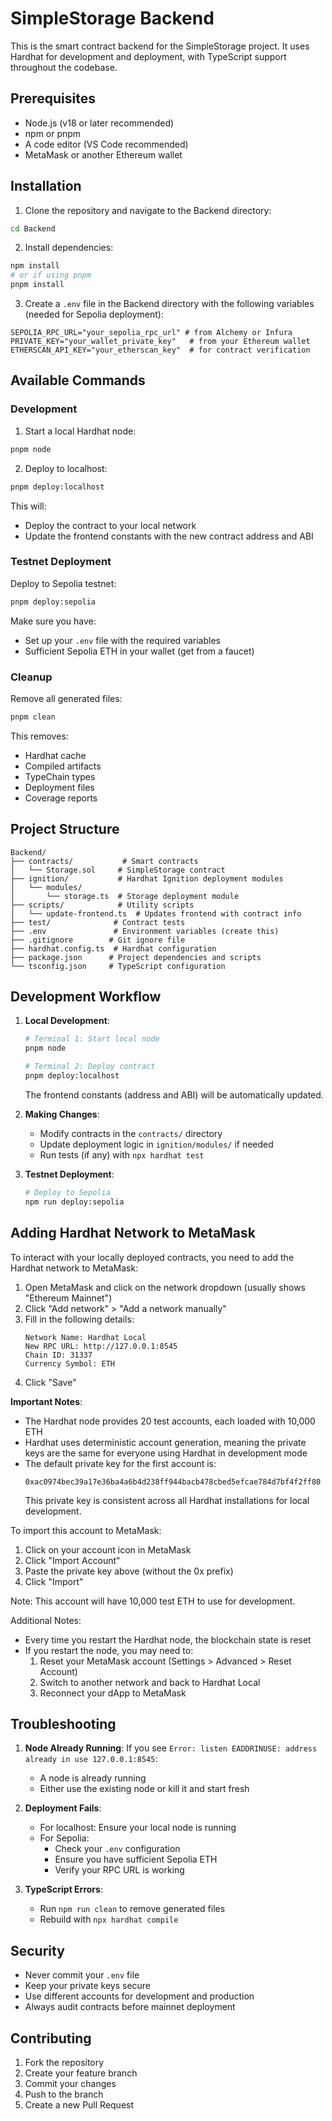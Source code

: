 # SimpleStorage Backend

This is the smart contract backend for the SimpleStorage project. It uses Hardhat for development and deployment, with TypeScript support throughout the codebase.

## Prerequisites

- Node.js (v18 or later recommended)
- npm or pnpm
- A code editor (VS Code recommended)
- MetaMask or another Ethereum wallet

## Installation

1. Clone the repository and navigate to the Backend directory:
```bash
cd Backend
```

2. Install dependencies:
```bash
npm install
# or if using pnpm
pnpm install
```

3. Create a `.env` file in the Backend directory with the following variables (needed for Sepolia deployment):
```env
SEPOLIA_RPC_URL="your_sepolia_rpc_url" # from Alchemy or Infura
PRIVATE_KEY="your_wallet_private_key"   # from your Ethereum wallet
ETHERSCAN_API_KEY="your_etherscan_key"  # for contract verification
```

## Available Commands

### Development

1. Start a local Hardhat node:
```bash
pnpm node
```

2. Deploy to localhost:
```bash
pnpm deploy:localhost
```
This will:
- Deploy the contract to your local network
- Update the frontend constants with the new contract address and ABI

### Testnet Deployment

Deploy to Sepolia testnet:
```bash
pnpm deploy:sepolia
```
Make sure you have:
- Set up your `.env` file with the required variables
- Sufficient Sepolia ETH in your wallet (get from a faucet)

### Cleanup

Remove all generated files:
```bash
pnpm clean
```
This removes:
- Hardhat cache
- Compiled artifacts
- TypeChain types
- Deployment files
- Coverage reports

## Project Structure

```
Backend/
├── contracts/           # Smart contracts
│   └── Storage.sol     # SimpleStorage contract
├── ignition/           # Hardhat Ignition deployment modules
│   └── modules/
│       └── storage.ts  # Storage deployment module
├── scripts/            # Utility scripts
│   └── update-frontend.ts  # Updates frontend with contract info
├── test/              # Contract tests
├── .env               # Environment variables (create this)
├── .gitignore        # Git ignore file
├── hardhat.config.ts  # Hardhat configuration
├── package.json      # Project dependencies and scripts
└── tsconfig.json     # TypeScript configuration
```

## Development Workflow

1. **Local Development**:
   ```bash
   # Terminal 1: Start local node
   pnpm node
   
   # Terminal 2: Deploy contract
   pnpm deploy:localhost
   ```
   The frontend constants (address and ABI) will be automatically updated.

2. **Making Changes**:
   - Modify contracts in the `contracts/` directory
   - Update deployment logic in `ignition/modules/` if needed
   - Run tests (if any) with `npx hardhat test`

3. **Testnet Deployment**:
   ```bash
   # Deploy to Sepolia
   npm run deploy:sepolia
   ```

## Adding Hardhat Network to MetaMask

To interact with your locally deployed contracts, you need to add the Hardhat network to MetaMask:

1. Open MetaMask and click on the network dropdown (usually shows "Ethereum Mainnet")
2. Click "Add network" > "Add a network manually"
3. Fill in the following details:
   ```
   Network Name: Hardhat Local
   New RPC URL: http://127.0.0.1:8545
   Chain ID: 31337
   Currency Symbol: ETH
   ```
4. Click "Save"

**Important Notes**:
- The Hardhat node provides 20 test accounts, each loaded with 10,000 ETH
- Hardhat uses deterministic account generation, meaning the private keys are the same for everyone using Hardhat in development mode
- The default private key for the first account is:
  ```
  0xac0974bec39a17e36ba4a6b4d238ff944bacb478cbed5efcae784d7bf4f2ff80
  ```
  This private key is consistent across all Hardhat installations for local development.

To import this account to MetaMask:
1. Click on your account icon in MetaMask
2. Click "Import Account"
3. Paste the private key above (without the 0x prefix)
4. Click "Import"

Note: This account will have 10,000 test ETH to use for development.

Additional Notes:
- Every time you restart the Hardhat node, the blockchain state is reset
- If you restart the node, you may need to:
  1. Reset your MetaMask account (Settings > Advanced > Reset Account)
  2. Switch to another network and back to Hardhat Local
  3. Reconnect your dApp to MetaMask

## Troubleshooting

1. **Node Already Running**:
   If you see `Error: listen EADDRINUSE: address already in use 127.0.0.1:8545`:
   - A node is already running
   - Either use the existing node or kill it and start fresh

2. **Deployment Fails**:
   - For localhost: Ensure your local node is running
   - For Sepolia:
     - Check your `.env` configuration
     - Ensure you have sufficient Sepolia ETH
     - Verify your RPC URL is working

3. **TypeScript Errors**:
   - Run `npm run clean` to remove generated files
   - Rebuild with `npx hardhat compile`

## Security

- Never commit your `.env` file
- Keep your private keys secure
- Use different accounts for development and production
- Always audit contracts before mainnet deployment

## Contributing

1. Fork the repository
2. Create your feature branch
3. Commit your changes
4. Push to the branch
5. Create a new Pull Request
